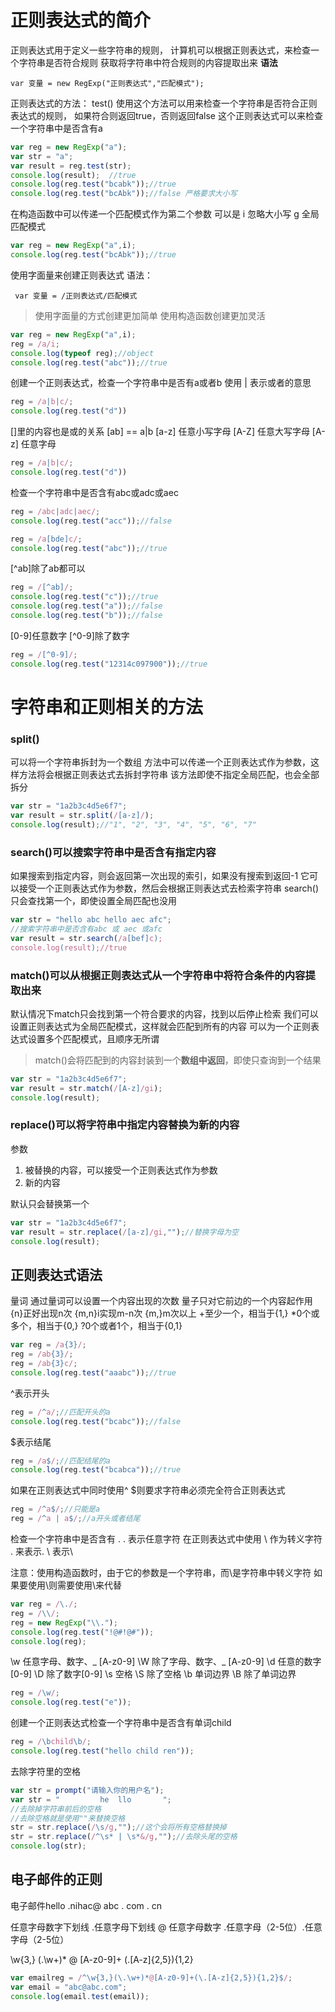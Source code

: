 # 正则表达式的简介
正则表达式用于定义一些字符串的规则，
计算机可以根据正则表达式，来检查一个字符串是否符合规则
获取将字符串中符合规则的内容提取出来
**语法**

    var 变量 = new RegExp("正则表达式","匹配模式");

正则表达式的方法：
    test()
    使用这个方法可以用来检查一个字符串是否符合正则表达式的规则，
    如果符合则返回true，否则返回false
    这个正则表达式可以来检查一个字符串中是否含有a
```js
var reg = new RegExp("a");
var str = "a";
var result = reg.test(str);
console.log(result);  //true
console.log(reg.test("bcabk"));//true
console.log(reg.test("bcAbk"));//false 严格要求大小写
```
在构造函数中可以传递一个匹配模式作为第二个参数
可以是
i 忽略大小写
g 全局匹配模式

```js
var reg = new RegExp("a",i);
console.log(reg.test("bcAbk"));//true
```

使用字面量来创建正则表达式
语法：

     var 变量 = /正则表达式/匹配模式

>使用字面量的方式创建更加简单
使用构造函数创建更加灵活
```js
var reg = new RegExp("a",i);
reg = /a/i;
console.log(typeof reg);//object
console.log(reg.test("abc"));//true
```
创建一个正则表达式，检查一个字符串中是否有a或者b
使用 | 表示或者的意思
```js
reg = /a|b|c/;
console.log(reg.test("d"))
```
[]里的内容也是或的关系
[ab] == a|b
[a-z] 任意小写字母
[A-Z] 任意大写字母
[A-z] 任意字母

```js
reg = /a|b|c/;
console.log(reg.test("d"))
```
检查一个字符串中是否含有abc或adc或aec
```js
reg = /abc|adc|aec/;
console.log(reg.test("acc"));//false
```
```js
reg = /a[bde]c/;
console.log(reg.test("abc"));//true
```
[^ab]除了ab都可以
```js
reg = /[^ab]/;
console.log(reg.test("c"));//true
console.log(reg.test("a"));//false
console.log(reg.test("b"));//false
```
[0-9]任意数字
[^0-9]除了数字
```js
reg = /[^0-9]/;
console.log(reg.test("12314c097900"));//true
```
# 字符串和正则相关的方法
### split()
可以将一个字符串拆封为一个数组
方法中可以传递一个正则表达式作为参数，这样方法将会根据正则表达式去拆封字符串
该方法即使不指定全局匹配，也会全部拆分

```js
var str = "1a2b3c4d5e6f7";
var result = str.split(/[a-z]/);
console.log(result);//"1", "2", "3", "4", "5", "6", "7"
```
### search()可以搜索字符串中是否含有指定内容
如果搜索到指定内容，则会返回第一次出现的索引，如果没有搜索到返回-1
它可以接受一个正则表达式作为参数，然后会根据正则表达式去检索字符串
search()只会查找第一个，即使设置全局匹配也没用
```js
var str = "hello abc hello aec afc";
//搜索字符串中是否含有abc 或 aec 或afc
var result = str.search(/a[bef]c);
console.log(result);//true
```
### match()可以从根据正则表达式从一个字符串中将符合条件的内容提取出来
默认情况下match只会找到第一个符合要求的内容，找到以后停止检索
我们可以设置正则表达式为全局匹配模式，这样就会匹配到所有的内容
可以为一个正则表达式设置多个匹配模式，且顺序无所谓
>match()会将匹配到的内容封装到一个**数组中返回**，即使只查询到一个结果
```js
var str = "1a2b3c4d5e6f7";
var result = str.match(/[A-z]/gi);
console.log(result);
```
### replace()可以将字符串中指定内容替换为新的内容
参数
1. 被替换的内容，可以接受一个正则表达式作为参数
2. 新的内容

默认只会替换第一个
```js
var str = "1a2b3c4d5e6f7";
var result = str.replace(/[a-z]/gi,"");//替换字母为空
console.log(result);
```
## 正则表达式语法
量词
通过量词可以设置一个内容出现的次数
量子只对它前边的一个内容起作用
{n}正好出现n次
{m,n}i实现m-n次
{m,}m次以上
+至少一个，相当于{1,}
*0个或多个，相当于{0,}
?0个或者1个，相当于{0,1}  
```js
var reg = /a{3}/;
reg = /ab{3}/;
reg = /ab{3}c/;
console.log(reg.test("aaabc"));//true
```
^表示开头
```js
reg = /^a/;//匹配开头的a
console.log(reg.test("bcabc"));//false
```
$表示结尾
```js
reg = /a$/;//匹配结尾的a
console.log(reg.test("bcabca"));//true
```
如果在正则表达式中同时使用^ $则要求字符串必须完全符合正则表达式
```js
reg = /^a$/;//只能是a
reg = /^a | a$/;//a开头或者结尾
```
检查一个字符串中是否含有 .
. 表示任意字符
在正则表达式中使用 \ 作为转义字符
\. 来表示.
\\ 表示\

注意：使用构造函数时，由于它的参数是一个字符串，而\是字符串中转义字符
如果要使用\则需要使用\\来代替
```js
var reg = /\./;
reg = /\\/;
reg = new RegExp("\\.");
console.log(reg.test("!@#!@#"));
console.log(reg);
```
\w 
任意字母、数字、_ [A-z0-9]
\W
除了字母、数字、_ [A-z0-9]
\d
任意的数字[0-9]
\D
除了数字[0-9]
\s
空格
\S
除了空格
\b
单词边界
\B
除了单词边界
```js
reg = /\w/;
console.log(reg.test("e"));
```
创建一个正则表达式检查一个字符串中是否含有单词child
```js
reg = /\bchild\b/;
console.log(reg.test("hello child ren"));
```
去除字符里的空格
```js
var str = prompt("请输入你的用户名");
var str = "         he  llo       ";
//去除掉字符串前后的空格
//去除空格就是使用""来替换空格
str = str.replace(/\s/g,"");//这个会将所有空格替换掉
str = str.replace(/^\s* | \s*&/g,"");//去除头尾的空格
console.log(str);
```
## 电子邮件的正则
电子邮件hello .nihac@ abc . com . cn

任意字母数字下划线 .任意字母下划线 @ 任意字母数字 .任意字母（2-5位）.任意字母（2-5位）

\w{3,}  (\.\w+)*  @  [A-z0-9]+  (\.[A-z]{2,5}){1,2}
```js
var emailreg = /^\w{3,}(\.\w+)*@[A-z0-9]+(\.[A-z]{2,5}){1,2}$/;
var email = "abc@abc.com";
console.log(email.test(email));
```